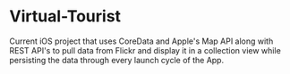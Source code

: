 # Virtual-Tourist

Current iOS project that uses CoreData and Apple's Map API along with REST API's to pull data from Flickr and display it in a collection view while persisting the data through every launch cycle of the App.
